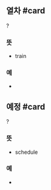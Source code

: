 ## 열차 #card
?
### 뜻
- train
### 예
-
<!--SR:!2024-10-26,46,292-->

## 예정 #card
?
### 뜻
- schedule
### 예
-
<!--SR:!2024-10-13,2,210-->
